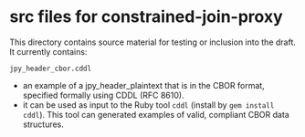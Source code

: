 # src files for constrained-join-proxy

This directory contains source material for testing or inclusion into the draft.
It currently contains:

`jpy_header_cbor.cddl` 
* an example of a jpy_header_plaintext that is in the CBOR format, specified formally using CDDL (RFC 8610).
* it can be used as input to the Ruby tool `cddl` (install by `gem install cddl`). This tool can generated examples of valid, compliant CBOR data structures.